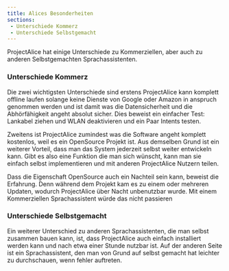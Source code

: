 ```yaml
---
title: Alices Besonderheiten
sections:
 - Unterschiede Kommerz
 - Unterschiede Selbstgemacht
---
```



ProjectAlice hat einige Unterschiede zu Kommerziellen, aber auch zu anderen Selbstgemachten Sprachassistenten.

### Unterschiede Kommerz

Die zwei wichtigsten Unterschiede sind erstens ProjectAlice kann komplett offline laufen solange keine Dienste von Google oder Amazon in anspruch genommen werden und ist damit was die Datensicherheit und die Abhörfähigkeit angeht
absolut sicher. Dies beweist ein einfacher Test: Lankabel ziehen und WLAN deaktivieren und ein Paar Intents testen.

Zweitens ist ProjectAlice zumindest was die Software angeht komplett kostenlos, weil es ein OpenSource Projekt ist. Aus demselben Grund ist ein weiterer Vorteil, dass man das System jederzeit selbst weiter entwickeln kann. Gibt es also eine 
Funktion die man sich wünscht, kann man sie einfach selbst implementieren und mit anderen ProjectAlice Nutzern teilen.

Dass die Eigenschaft OpenSource auch ein Nachteil sein kann, beweist die Erfahrung. Denn während dem Projekt kam es zu einem oder mehreren Updaten, wodurch ProjectAlice über Nacht unbenutzbar wurde. Mit einem Kommerziellen Sprachassistent würde
das nicht passieren

### Unterschiede Selbstgemacht

Ein weiterer Unterschied zu anderen Sprachassistenten, die man selbst zusammen bauen kann, ist, dass ProjectAlice auch einfach installiert werden kann und nach etwa einer Stunde nutzbar ist. Auf der anderen Seite ist ein Sprachassistent, den
man von Grund auf selbst gemacht hat leichter zu durchschauen, wenn fehler auftreten.